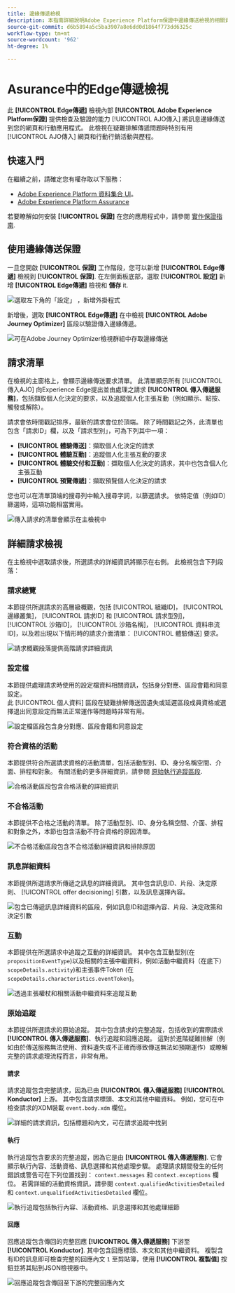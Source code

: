 ```yaml
---
title: 邊緣傳遞檢視
description: 本指南詳細說明Adobe Experience Platform保證中邊緣傳送檢視的相關資訊。
source-git-commit: d6b5894a5c5ba3907a8e6dd0d1864f773dd6325c
workflow-type: tm+mt
source-wordcount: '962'
ht-degree: 1%

---
```


# Asurance中的Edge傳遞檢視

此 **[!UICONTROL Edge傳遞]** 檢視內部 **[!UICONTROL Adobe Experience Platform保證]** 提供檢查及驗證的能力 [!UICONTROL AJO傳入] 將訊息邊緣傳送到您的網頁和行動應用程式。 此檢視在疑難排解傳遞問題時特別有用 [!UICONTROL AJO傳入] 網頁和行動行銷活動與歷程。

## 快速入門

在繼續之前，請確定您有權存取以下服務：

- [Adobe Experience Platform 資料集合 UI](https://experience.adobe.com/#/data-collection/)。
- [Adobe Experience Platform Assurance](https://experience.adobe.com/assurance)

若要瞭解如何安裝 **[!UICONTROL 保證]** 在您的應用程式中，請參閱 [實作保證指南](../tutorials/implement-assurance.md).

## 使用邊緣傳送保證

一旦您開啟 **[!UICONTROL 保證]** 工作階段，您可以新增 **[!UICONTROL Edge傳遞]** 檢視到 **[!UICONTROL 保證]**. 在左側面板底部，選取 **[!UICONTROL 設定]** 新增 **[!UICONTROL Edge傳遞]** 檢視和 **儲存** it.

![選取左下角的「設定」 ，新增外掛程式](./images/edge-delivery/add-plugin.png)

新增後，選取 **[!UICONTROL Edge傳遞]** 在中檢視 **[!UICONTROL Adobe Journey Optimizer]** 區段以驗證傳入邊緣傳遞。

![可在Adobe Journey Optimizer檢視群組中存取邊緣傳送](./images/edge-delivery/ajo-plugins.png)

## 請求清單

在檢視的主窗格上，會顯示邊緣傳送要求清單。 此清單顯示所有 [!UICONTROL 傳入AJO] 向Experience Edge提出並由處理之請求 **[!UICONTROL 傳入傳遞服務]**，包括擷取個人化決定的要求，以及追蹤個人化主張互動（例如顯示、點按、觸發或解除）。

請求會依時間戳記排序，最新的請求會位於頂端。 除了時間戳記之外，此清單也包含「請求ID」欄，以及「請求型別」，可為下列其中一項：

- **[!UICONTROL 體驗傳送]**：擷取個人化決定的請求
- **[!UICONTROL 體驗互動]**：追蹤個人化主張互動的要求
- **[!UICONTROL 體驗交付和互動]**：擷取個人化決定的請求，其中也包含個人化主張互動
- **[!UICONTROL 預覽傳遞]**：擷取預覽個人化決定的請求

您也可以在清單頂端的搜尋列中輸入搜尋字詞，以篩選請求。 依特定值（例如ID）篩選時，這項功能相當實用。

![傳入請求的清單會顯示在主檢視中](./images/edge-delivery/request-list.png)

## 詳細請求檢視

在主檢視中選取請求後，所選請求的詳細資訊將顯示在右側。 此檢視包含下列段落：

### 請求總覽

本節提供所選請求的高層級概觀，包括 [!UICONTROL 組織ID]， [!UICONTROL 邊緣叢集]， [!UICONTROL 請求ID] 和 [!UICONTROL 請求型別]， [!UICONTROL 沙箱ID]， [!UICONTROL 沙箱名稱]， [!UICONTROL 資料串流ID]，以及若出現以下情形時的請求介面清單： [!UICONTROL 體驗傳送] 要求。

![請求概觀段落提供高階請求詳細資訊](./images/edge-delivery/request-overview.png)

### 設定檔

本節提供處理請求時使用的設定檔資料相關資訊，包括身分對應、區段會籍和同意設定。\
此 [!UICONTROL 個人資料] 區段在疑難排解傳送因遺失或延遲區段成員資格或選擇退出同意設定而無法正常運作等問題時非常有用。

![設定檔區段包含身分對應、區段會籍和同意設定](./images/edge-delivery/profile.png)

### 符合資格的活動

本節提供符合所選請求資格的活動清單，包括活動型別、ID、身分名稱空間、介面、排程和對象。 有關活動的更多詳細資訊，請參閱 [原始執行追蹤區段](#execution).

![合格活動區段包含合格活動的詳細資訊](./images/edge-delivery/qualified-activities.png)

### 不合格活動

本節提供不合格之活動的清單。 除了活動型別、ID、身分名稱空間、介面、排程和對象之外，本節也包含活動不符合資格的原因清單。

![不合格活動區段包含不合格活動詳細資訊和排除原因](./images/edge-delivery/unqualified-activities.png)

### 訊息詳細資料

本節提供所選請求所傳遞之訊息的詳細資訊。 其中包含訊息ID、片段、決定原則、 [!UICONTROL offer decisioning] 引數，以及訊息選擇內容。

![包含已傳遞訊息詳細資料的區段，例如訊息ID和選擇內容、片段、決定政策和決定引數](./images/edge-delivery/message-details.png)

### 互動

本節提供在所選請求中追蹤之互動的詳細資訊。 其中包含互動型別(在 `propositionEventType`)以及相關的主張中繼資料，例如活動中繼資料（在底下） `scopeDetails.activity`)和主張事件Token (在 `scopeDetails.characteristics.eventToken`)。

![透過主張權杖和相關活動中繼資料來追蹤互動](./images/edge-delivery/interactions.png)

### 原始追蹤

本節提供所選請求的原始追蹤。 其中包含請求的完整追蹤，包括收到的實際請求 **[!UICONTROL 傳入傳遞服務]**、執行追蹤和回應追蹤。 這對於進階疑難排解（例如由於傳送服務無法使用、資料遺失或不正確而導致傳送無法如預期運作）或瞭解完整的請求處理流程而言，非常有用。

#### 請求

請求追蹤包含完整請求，因為已由 **[!UICONTROL 傳入傳遞服務]** **[!UICONTROL Konductor]** 上游。 其中包含請求標頭、本文和其他中繼資料。 例如，您可在中檢查請求的XDM裝載 `event.body.xdm` 欄位。

![詳細的請求資訊，包括標題和內文，可在請求追蹤中找到](./images/edge-delivery/request.png)

#### 執行

執行追蹤包含要求的完整追蹤，因為它是由 **[!UICONTROL 傳入傳遞服務]**. 它會顯示執行內容、活動資格、訊息選擇和其他處理步驟。 處理請求期間發生的任何錯誤或警告可在下列位置找到： `context.messages` 和 `context.exceptions` 欄位。 若需詳細的活動資格資訊，請參閱 `context.qualifiedActivitiesDetailed` 和 `context.unqualifiedActivitiesDetailed` 欄位。

![執行追蹤包括執行內容、活動資格、訊息選擇和其他處理細節](./images/edge-delivery/execution.png)

#### 回應

回應追蹤包含傳回的完整回應 **[!UICONTROL 傳入傳遞服務]** 下游至 **[!UICONTROL Konductor]**. 其中包含回應標頭、本文和其他中繼資料。 複製含有ID的訊息即可檢查完整的回應內文 `1` 至剪貼簿，使用 **[!UICONTROL 複製值]** 按鈕並將其貼到JSON檢視器中。

![回應追蹤包含傳回至下游的完整回應內文](./images/edge-delivery/response.png)
